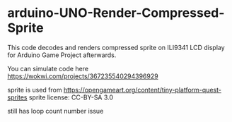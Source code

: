 # arduino-UNO-Render-Compressed-Sprite
This code decodes and renders  compressed sprite on ILI9341 LCD display for Arduino Game Project afterwards.

You can simulate code here
https://wokwi.com/projects/367235540294396929

sprite is used from
https://opengameart.org/content/tiny-platform-quest-sprites
sprite license: CC-BY-SA 3.0

still has loop count number issue
